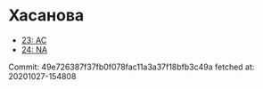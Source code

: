 # Хасанова
- [23: AC](23.md)
- [24: NA](24.md)

Commit: 49e726387f37fb0f078fac11a3a37f18bfb3c49a
 fetched at: 20201027-154808
